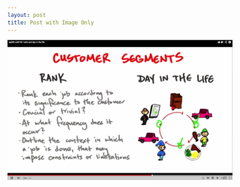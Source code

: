 ```yaml
---
layout: post
title: Post with Image Only
---
```

![](/images/e115d97f-d4d4-4e74-9075-4b371af8af84/screen-shot-2013-03-01-at-10.17.13-am.png)